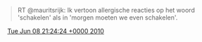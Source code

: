 > RT @mauritsrijk: Ik vertoon allergische reacties op het woord 'schakelen' als in 'morgen moeten we even schakelen'\.

<img src="../../media/tweet.ico" width="12" /> [Tue Jun 08 21:24:24 +0000 2010](https://twitter.com/DromerDenker/status/15733303619)